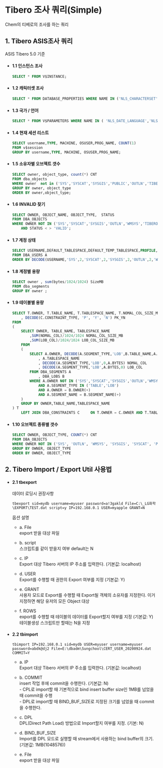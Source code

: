 # Tibero 조사 쿼리(Simple)

Chem의 티베로의 조사를 하는 쿼리   

## 1. Tibero ASIS조사 쿼리
ASIS Tibero 5.0 기준

* #### 1.1 인스턴스 조사
    ```sql
    SELECT * FROM V$INSTANCE;
    ```

* #### 1.2 캐릭터셋 조사
    ```sql
    SELECT * FROM DATABASE_PROPERTIES WHERE NAME IN ('NLS_CHARACTERSET','NLS_NCHAR_CHARACTERSET');
    ```

* #### 1.3 국가 / 언어
    ```sql
    SELECT * FROM V$PARAMETERS WHERE NAME IN ( 'NLS_DATE_LANGUAGE','NLS_DATE_FORMAT');
    ```

* #### 1.4 현재 세션 리스트 
    ```sql
    SELECT username,TYPE, MACHINE, OSUSER,PROG_NAME, COUNT(1)
    FROM v$session
    GROUP BY username,TYPE, MACHINE, OSUSER,PROG_NAME;
    ```

* #### 1.5 소유자별 오브젝트 갯수 
    ```sql
    SELECT owner, object_type, count(*) CNT
    FROM dba_objects 
    WHERE owner  not in ('SYS','SYSCAT','SYSGIS','PUBLIC','OUTLN','TIBERO','WMSYS')
    GROUP BY owner, object_type
    ORDER BY owner,object_type;
    ```

* #### 1.6 INVALID 찾기
    ```sql
    SELECT OWNER, OBJECT_NAME, OBJECT_TYPE,  STATUS
    FROM DBA_OBJECTS
    WHERE OWNER NOT IN ('SYS','SYSCAT','SYSGIS','OUTLN','WMSYS','TIBERO','TIBERO1','PUBLIC')
        AND STATUS < > 'VALID';
    ```

* #### 1.7 계정 상태
    ```sql
    SELECT USERNAME,DEFAULT_TABLESPACE,DEFAULT_TEMP_TABLESPACE,PROFILE,ACCOUNT_STATUS,CREATED
    FROM DBA_USERS A
    ORDER BY DECODE(USERNAME,'SYS',2,'SYSCAT',2,'SYSGIS',2,'OUTLN',2,'WMSYS',2,'TIBERO',2,'TIBERO1',2,1);
    ```

* #### 1.8 계정별 용량
    ```sql
    SELECT owner , sum(bytes/1024/1024) SizeMB
    FROM dba_segments
    GROUP BY owner ;
    ```

* #### 1.9 테이블별 용량
    ```sql
    SELECT T.OWNER, T.TABLE_NAME, T.TABLESPACE_NAME, T.NOMAL_COL_SIZE_MB, T.LOB_COL_SIZE_MB
        , DECODE(C.CONSTRAINT_TYPE, 'P', 'Y', 'N') PK_YN
    FROM 
    (
        SELECT OWNER, TABLE_NAME, TABLESPACE_NAME
            ,SUM(NOMAL_COL)/1024/1024 NOMAL_COL_SIZE_MB
            ,SUM(LOB_COL)/1024/1024 LOB_COL_SIZE_MB
        FROM
        (
            SELECT A.OWNER, DECODE(A.SEGMENT_TYPE,'LOB',B.TABLE_NAME,A.SEGMENT_NAME) TABLE_NAME, A.SEGMENT_TYPE
                , A.TABLESPACE_NAME
                , DECODE(A.SEGMENT_TYPE,'LOB',0,A.BYTES) NOMAL_COL
                , DECODE(A.SEGMENT_TYPE,'LOB',A.BYTES,0) LOB_COL
            FROM DBA_SEGMENTS A
                , DBA_LOBS B        
            WHERE A.OWNER NOT IN ('SYS','SYSCAT','SYSGIS','OUTLN','WMSYS','TIBERO','TIBERO1')
                AND A.SEGMENT_TYPE IN ('TABLE','LOB')
                AND A.OWNER = B.OWNER(+)
                AND A.SEGMENT_NAME = B.SEGMENT_NAME(+)
        )	
        GROUP BY OWNER,TABLE_NAME,TABLESPACE_NAME
    ) T
        LEFT JOIN DBA_CONSTRAINTS C  	ON T.OWNER = C.OWNER AND T.TABLE_NAME = C.TABLE_NAME AND C.CONSTRAINT_TYPE = 'P';
    ```

* #### 1.10 오브젝트 종류별 갯수
    ```sql
    SELECT OWNER, OBJECT_TYPE, COUNT(*) CNT
    FROM DBA_OBJECTS 
    WHERE OWNER NOT IN ('SYS', 'OUTLN', 'WMSYS', 'SYSGIS', 'SYSCAT', 'PUBLIC')
    GROUP BY OWNER, OBJECT_TYPE
    ORDER BY OWNER, OBJECT_TYPE
    ```

## 2. Tibero Import / Export Util 사용법

* #### 2.1 tbexport
    데이터 로딩시 권장사항  
    
    ```
    tbexport sid=mydb username=myuser password=a!3gakld File=C:\_LG화학\EXPORT\TEST.dat script=y IP=192.168.0.1 USER=myapple GRANT=N
    ```

    옵션 설명
    * a. File   
        export 받을 대상 파일

    * b. script   
        스크립트를 같이 받을지 여부 default는 N

    * c. IP   
        Export 대상 Tibero 서버의 IP 주소를 입력한다. (기본값: localhost)

    * d. USER   
        Export를 수행할 때 권한의 Export 여부를 지정 (기본값: Y)

    * e. GRANT   
        사용자 모드로 Export를 수행할 때 Export될 객체의 소유자를 지정한다.
        이거 지정하면 해당 유저의 모든 Object 대상

    * f. ROWS   
        export를 수행할 때 테이블의 데이터를 Export할지 여부를 지정 (기본값: Y)
        테이블생성 스크립트만 할때는 N을 지정



* #### 2.2 tbimport
    ```    
    tbimport IP=192.168.0.1 sid=mydb USER=myuser username=myuser password=abdk@dj2 File=E:\dbadm\Sungchool\CERT_USER_20200924.dat COMMIT=Y
    ```

    * a. IP        
        Export 대상 Tibero 서버의 IP 주소를 입력한다. (기본값: localhost)

    * b. COMMIT        
        insert 작업 후에 commit을 수행한다. (기본값: N)        
            - CPL로 import할 때 기본적으로 bind insert buffer size인 1MB를 넘었을 때 commit을 수행   
            - DPL로 import할 때 BIND_BUF_SIZE로 지정된 크기를 넘었을 때 commit을 수행한다.
	
    * c. DPL   
        DPL(Direct Path Load) 방법으로 Import할지 여부를 지정. (기본: N)

    * d. BIND_BUF_SIZE   
        Import를 DPL 모드로 실행할 때 stream에서 사용하는 bind buffer의 크기. (기본값: 1MB(1048576))

    * e. File   
        export 받을 대상 파일


    
